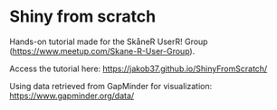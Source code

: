 # Shiny from scratch

Hands-on tutorial made for the SkåneR UserR! Group (https://www.meetup.com/Skane-R-User-Group).

Access the tutorial here: https://jakob37.github.io/ShinyFromScratch/

Using data retrieved from GapMinder for visualization: https://www.gapminder.org/data/

